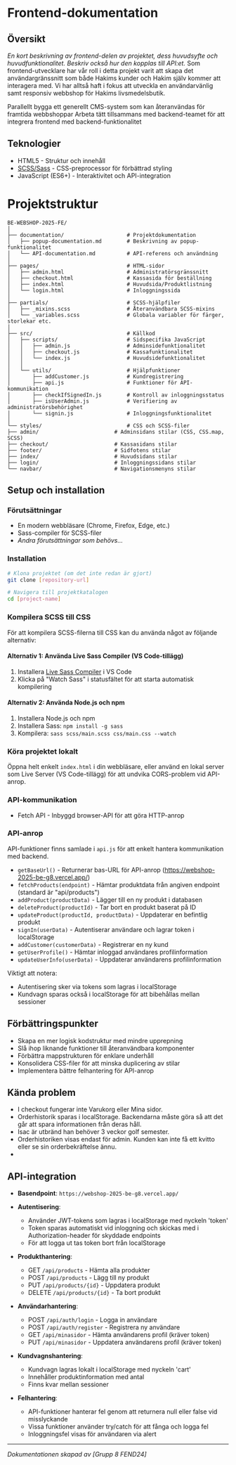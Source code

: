 # Frontend-dokumentation

## Översikt
*En kort beskrivning av frontend-delen av projektet, dess huvudsyfte och huvudfunktionalitet. Beskriv också hur den kopplas till API:et.*
Som frontend-utvecklare har vår roll i detta projekt varit att skapa det användargränssnitt som både Hakims kunder och Hakim själv kommer att interagera med. 
Vi har alltså haft i fokus att utveckla en användarvänlig samt responsiv webbshop för Hakims livsmedelsbutik.



Parallellt bygga ett generellt CMS-system som kan återanvändas för framtida webbshoppar
Arbeta tätt tillsammans med backend-teamet för att integrera frontend med backend-funktionalitet
## Teknologier

- HTML5 - Struktur och innehåll
- [SCSS/Sass](https://sass-lang.com/) - CSS-preprocessor för förbättrad styling
- JavaScript (ES6+) - Interaktivitet och API-integration

# Projektstruktur
``` 
BE-WEBSHOP-2025-FE/
│
├── documentation/                    # Projektdokumentation
│   ├── popup-documentation.md        # Beskrivning av popup-funktionalitet
│   └── API-documentation.md          # API-referens och användning
│
├── pages/                            # HTML-sidor
│   ├── admin.html                    # Administratörsgränssnitt
│   ├── checkout.html                 # Kassasida för beställning
│   ├── index.html                    # Huvudsida/Produktlistning
│   └── login.html                    # Inloggningssida
│
├── partials/                         # SCSS-hjälpfiler
│   ├── _mixins.scss                  # Återanvändbara SCSS-mixins
│   └── _variables.scss               # Globala variabler för färger, storlekar etc.
│
├── src/                              # Källkod
│   ├── scripts/                      # Sidspecifika JavaScript
│   │   ├── admin.js                  # Adminsidefunktionalitet
│   │   ├── checkout.js               # Kassafunktionalitet
│   │   └── index.js                  # Huvudsidefunktionalitet
│   │
│   └── utils/                        # Hjälpfunktioner
│       ├── addCustomer.js            # Kundregistrering
│       ├── api.js                    # Funktioner för API-kommunikation
│       ├── checkIfSignedIn.js        # Kontroll av inloggningsstatus
│       ├── isUserAdmin.js            # Verifiering av administratörsbehörighet
│       └── signin.js                 # Inloggningsfunktionalitet
│
└── styles/                           # CSS och SCSS-filer
├── admin/                        # Adminsidans stilar (CSS, CSS.map, SCSS)
├── checkout/                     # Kassasidans stilar
├── footer/                       # Sidfotens stilar
├── index/                        # Huvudsidans stilar
├── login/                        # Inloggningssidans stilar
└── navbar/                       # Navigationsmenyns stilar
```

## Setup och installation

### Förutsättningar
- En modern webbläsare (Chrome, Firefox, Edge, etc.)
- Sass-compiler för SCSS-filer
- *Andra förutsättningar som behövs...*

### Installation
```bash
# Klona projektet (om det inte redan är gjort)
git clone [repository-url]

# Navigera till projektkatalogen
cd [project-name]
```

### Kompilera SCSS till CSS
För att kompilera SCSS-filerna till CSS kan du använda något av följande alternativ:

#### Alternativ 1: Använda Live Sass Compiler (VS Code-tillägg)
1. Installera [Live Sass Compiler](https://marketplace.visualstudio.com/items?itemName=ritwickdey.live-sass) i VS Code
2. Klicka på "Watch Sass" i statusfältet för att starta automatisk kompilering

#### Alternativ 2: Använda Node.js och npm
1. Installera Node.js och npm
2. Installera Sass: `npm install -g sass`
3. Kompilera: `sass scss/main.scss css/main.css --watch`

### Köra projektet lokalt
Öppna helt enkelt `index.html` i din webbläsare, eller använd en lokal server som Live Server (VS Code-tillägg) för att undvika CORS-problem vid API-anrop.

### API-kommunikation
- Fetch API - Inbyggd browser-API för att göra HTTP-anrop

### API-anrop
API-funktioner finns samlade i `api.js` för att enkelt hantera kommunikation med backend.

- `getBaseUrl()` - Returnerar bas-URL för API-anrop (https://webshop-2025-be-g8.vercel.app/)
- `fetchProducts(endpoint)` - Hämtar produktdata från angiven endpoint (standard är "api/products")
- `addProduct(productData)` - Lägger till en ny produkt i databasen
- `deleteProduct(productId)` - Tar bort en produkt baserat på ID
- `updateProduct(productId, productData)` - Uppdaterar en befintlig produkt
- `signIn(userData)` - Autentiserar användare och lagrar token i localStorage
- `addCustomer(customerData)` - Registrerar en ny kund
- `getUserProfile()` - Hämtar inloggad användares profilinformation
- `updateUserInfo(userData)` - Uppdaterar användarens profilinformation

Viktigt att notera:
- Autentisering sker via tokens som lagras i localStorage
- Kundvagn sparas också i localStorage för att bibehållas mellan sessioner

## Förbättringspunkter
- Skapa en mer logisk kodstruktur med mindre upprepning
- Slå ihop liknande funktioner till återanvändbara komponenter
- Förbättra mappstrukturen för enklare underhåll
- Konsolidera CSS-filer för att minska duplicering av stilar
- Implementera bättre felhantering för API-anrop

## Kända problem
- I checkout fungerar inte Varukorg eller Mina sidor.
- Orderhistorik sparas i localStorage. Backendarna måste göra så att det går att spara informationen från deras håll.
- Isac är utbränd han behöver 3 veckor golf semester.
- Orderhistoriken visas endast för admin. Kunden kan inte få ett kvitto eller se sin orderbekräftelse ännu.
- 
## API-integration

- **Basendpoint**: `https://webshop-2025-be-g8.vercel.app/`

- **Autentisering**: 
  - Använder JWT-tokens som lagras i localStorage med nyckeln 'token'
  - Token sparas automatiskt vid inloggning och skickas med i Authorization-header för skyddade endpoints
  - För att logga ut tas token bort från localStorage

- **Produkthantering**:
  - GET `/api/products` - Hämta alla produkter
  - POST `/api/products` - Lägg till ny produkt
  - PUT `/api/products/{id}` - Uppdatera produkt
  - DELETE `/api/products/{id}` - Ta bort produkt

- **Användarhantering**:
  - POST `/api/auth/login` - Logga in användare
  - POST `/api/auth/register` - Registrera ny användare
  - GET `/api/minasidor` - Hämta användarens profil (kräver token)
  - PUT `/api/minasidor` - Uppdatera användarens profil (kräver token)

- **Kundvagnshantering**:
  - Kundvagn lagras lokalt i localStorage med nyckeln 'cart'
  - Innehåller produktinformation med antal
  - Finns kvar mellan sessioner

- **Felhantering**: 
  - API-funktioner hanterar fel genom att returnera null eller false vid misslyckande
  - Vissa funktioner använder try/catch för att fånga och logga fel
  - Inloggningsfel visas för användaren via alert

---

*Dokumentationen skapad av [Grupp 8 FEND24]*
